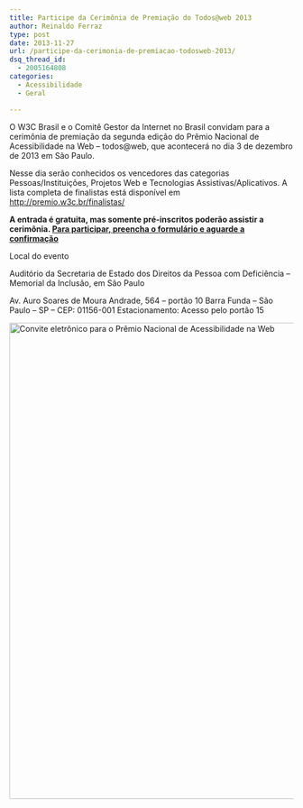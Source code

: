 ```yaml
---
title: Participe da Cerimônia de Premiação do Todos@web 2013
author: Reinaldo Ferraz
type: post
date: 2013-11-27
url: /participe-da-cerimonia-de-premiacao-todosweb-2013/
dsq_thread_id:
  - 2005164808
categories:
  - Acessibilidade
  - Geral

---
```

O W3C Brasil e o Comitê Gestor da Internet no Brasil convidam para a cerimônia de premiação da segunda edição do Prêmio Nacional de Acessibilidade na Web &#8211; todos@web, que acontecerá no dia 3 de dezembro de 2013 em São Paulo.

Nesse dia serão conhecidos os vencedores das categorias Pessoas/Instituições, Projetos Web e Tecnologias Assistivas/Aplicativos. A lista completa de finalistas está disponível em <http://premio.w3c.br/finalistas/>

**A entrada é gratuita, mas somente pré-inscritos poderão assistir a cerimônia. [Para participar, preencha o formulário e aguarde a confirmação][1]**

Local do evento
  
Auditório da Secretaria de Estado dos Direitos da Pessoa com Deficiência &#8211; Memorial da Inclusão, em São Paulo
  
Av. Auro Soares de Moura Andrade, 564 &#8211; portão 10 Barra Funda &#8211; São Paulo &#8211; SP &#8211; CEP: 01156-001 Estacionamento: Acesso pelo portão 15

[<img src="http://tableless.com.br/wp-content/uploads/2013/11/convite_eletronico-1.png" alt="Convite eletrônico para o Prêmio Nacional de Acessibilidade na Web" width="600" height="845" class="alignleft size-full wp-image-39784" srcset="uploads/2013/11/convite_eletronico-1.png 600w, uploads/2013/11/convite_eletronico-1-119x168.png 119w, uploads/2013/11/convite_eletronico-1-220x310.png 220w" sizes="(max-width: 600px) 100vw, 600px" />][2]

 [1]: https://docs.google.com/forms/d/1jYMlucTK0Vy4jEwYX474VgJZ5d3vBt5nEQvDUELgB0A/viewform
 [2]: http://tableless.com.br/wp-content/uploads/2013/11/convite_eletronico-1.png